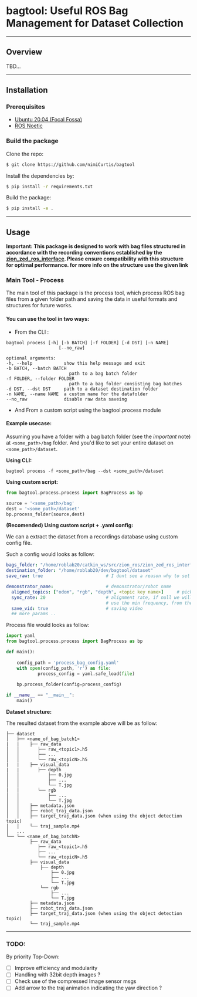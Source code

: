 # bagtool: Useful ROS Bag Management for Dataset Collection

--- 

## Overview

TBD...

---

## Installation

### Prerequisites

- [Ubuntu 20.04 (Focal Fossa)](https://releases.ubuntu.com/focal/)
- [ROS Noetic](https://wiki.ros.org/noetic/Installation/Ubuntu)

### Build the package

Clone the repo:

```bash
$ git clone https://github.com/nimiCurtis/bagtool
```

Install the dependencies by:

```bash
$ pip install -r requirements.txt 
```

Build the package:
```bash
$ pip install -e . 
```

---

## Usage

**Important: This package is designed to work with bag files structured in accordance with the recording conventions established by the [zion_zed_ros_interface](https://github.com/nimiCurtis/zion_zed_ros_interface). Please ensure compatibility with this structure for optimal performance. for more info on the structure use the given link**

### Main Tool - Process

The main tool of this package is the process tool, which process ROS bag files from a given folder path and saving the data in useful formats and structures for future works.

#### You can use the tool in two ways:

- From the CLI : 



<!-- #### Using from the command-line -->
    bagtool process [-h] [-b BATCH] [-f FOLDER] [-d DST] [-n NAME]
                        [--no_raw]

    optional arguments:
    -h, --help            show this help message and exit
    -b BATCH, --batch BATCH
                            path to a bag batch folder
    -f FOLDER, --folder FOLDER
                            path to a bag folder consisting bag batches
    -d DST, --dst DST     path to a dataset destination folder
    -n NAME, --name NAME  a custom name for the datafolder
    --no_raw              disable raw data saveing


- And From a custom script using the bagtool.process module 

#### Example usecase:

Assuming you have a folder with a bag batch folder (see the *important* note) at `<some_path>/bag` folder. And you'd like to set your entire dataset on `<some_path>/dataset`. 

**Using CLI:**
<!-- #### Using from the command-line -->
    bagtool process -f <some_path>/bag --dst <some_path>/dataset

**Using custom script:**
```python
from bagtool.process.process import BagProcess as bp

source = '<some_path>/bag'
dest = '<some_path>/dataset'
bp.process_folder(source,dest)
```

**(Recomended) Using custom script + .yaml config:**

We can a extract the dataset from a recordings database using custom config file.

Such a config would looks as follow:

```yaml
bags_folder: "/home/roblab20/catkin_ws/src/zion_ros/zion_zed_ros_interface/bag"
destination_folder: "/home/roblab20/dev/bagtool/dataset"
save_raw: true                        # I dont see a reason why to set it to false

demonstrator_name:                    # demonstrator/robot name
  aligned_topics: ["odom", "rgb", "depth", <topic key name>]     # pick topics to be aligned
  sync_rate: 20                       # alignment rate, if null we will 
                                      # use the min frequency, from the aligned topics frequency
  save_vid: true                      # saving video
  ## more params .. 
```

Process file would looks as follow:
```python
import yaml
from bagtool.process.process import BagProcess as bp

def main():
    
    config_path = 'process_bag_config.yaml'
    with open(config_path, 'r') as file:
            process_config = yaml.safe_load(file)
    
    bp.process_folder(config=process_config)

if __name__ == "__main__":
    main()
```



**Dataset structure:**

The resulted dataset from the example above will be as follow:


```
├── dataset
│   ├── <name_of_bag_batch1>
|   |    ├── raw_data
│   │       ├── raw_<topic1>.h5
│   │       ├── ...
│   │       └── raw_<topicN>.h5
|   |    ├── visual_data
|   |       ├── depth            
│   │           ├── 0.jpg
│   │           ├── ...
│   │           └── T.jpg
|   |       └── rgb          
│   │           ├── ...
│   │           └── T.jpg
│   │    ├── metadata.json
│   │    ├── robot_traj_data.json
│   │    ├── target_traj_data.json (when using the object detection topic)
│   │    └── traj_sample.mp4
│   ...
└── └── <name_of_bag_batchN>
         ├── raw_data
            ├── raw_<topic1>.h5
            ├── ...
            └── raw_<topicN>.h5
         ├── visual_data
             ├── depth            
                 ├── 0.jpg
                 ├── ...
                 └── T.jpg
             └── rgb          
                 ├── ...
                 └── T.jpg
         ├── metadata.json
         ├── robot_traj_data.json
         ├── target_traj_data.json (when using the object detection topic)
         └── traj_sample.mp4
```  

---

### TODO: 
By priority Top-Down:
- [ ] Improve efficiency and modularity
- [ ] Handling with 32bit depth images ? 
- [ ] Check use of the compressed Image sensor msgs
- [ ] Add arrow to the traj animation indicating the yaw direction ?
